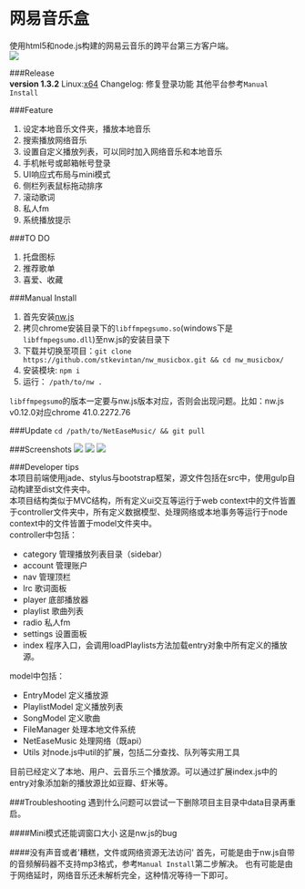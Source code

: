 # 网易音乐盒 

使用html5和node.js构建的网易云音乐的跨平台第三方客户端。    
<img style="vertical-align:middle;margin-right:50px" src="http://7xiyak.com1.z0.glb.clouddn.com/icon.png"/>  

###Release  
__version 1.3.2__
Linux:[x64](http://7xiyak.com1.z0.glb.clouddn.com/1.3.2linux64.zip)
Changelog: 修复登录功能
其他平台参考`Manual Install`

###Feature  
1. 设定本地音乐文件夹，播放本地音乐  
2. 搜索播放网络音乐
3. 设置自定义播放列表，可以同时加入网络音乐和本地音乐
4. 手机帐号或邮箱帐号登录
5. UI响应式布局与mini模式  
6. 侧栏列表鼠标拖动排序  
7. 滚动歌词  
8. 私人fm  
9. 系统播放提示  

###TO DO    
1. 托盘图标  
2. 推荐歌单  
3. 喜爱、收藏

###Manual Install  
1. 首先安装[nw.js](https://github.com/nwjs/nw.js)
2. 拷贝chrome安装目录下的`libffmpegsumo.so`(windows下是`libffmpegsumo.dll`)至nw.js的安装目录下  
3. 下载并切换至项目：`git clone https://github.com/stkevintan/nw_musicbox.git && cd nw_musicbox/`  
4. 安装模块: `npm i`  
4. 运行： `/path/to/nw .`   

`libffmpegsumo`的版本一定要与nw.js版本对应，否则会出现问题。比如：nw.js v0.12.0对应chrome 41.0.2272.76


###Update
`cd /path/to/NetEaseMusic/ && git pull`


###Screenshots
<img src="http://7xiyak.com1.z0.glb.clouddn.com/s59.png"/>
<img src="http://7xiyak.com1.z0.glb.clouddn.com/s60.png"/>
<img src="http://7xiyak.com1.z0.glb.clouddn.com/s52.png"/>

###Developer tips  
本项目前端使用jade、stylus与bootstrap框架，源文件包括在src中，使用gulp自动构建至dist文件夹中。  
本项目结构类似于MVC结构，所有定义ui交互等运行于web context中的文件皆置于controller文件夹中，所有定义数据模型、处理网络或本地事务等运行于node context中的文件皆置于model文件夹中。  
controller中包括：   
- category 管理播放列表目录（sidebar）
- account  管理账户
- nav  管理顶栏
- lrc  歌词面板
- player  底部播放器
- playlist 歌曲列表
- radio 私人fm
- settings 设置面板
- index 程序入口，会调用loadPlaylists方法加载entry对象中所有定义的播放源。  

model中包括：   
- EntryModel 定义播放源
- PlaylistModel 定义播放列表
- SongModel 定义歌曲
- FileManager 处理本地文件系统
- NetEaseMusic 处理网络（既api）
- Utils 对node.js中util的扩展，包括二分查找、队列等实用工具  

目前已经定义了本地、用户、云音乐三个播放源。可以通过扩展index.js中的entry对象添加新的播放源比如豆瓣、虾米等。  

###Troubleshooting
遇到什么问题可以尝试一下删除项目主目录中data目录再重启。

####Mini模式还能调窗口大小
这是nw.js的bug

####没有声音或者'糟糕，文件或网络资源无法访问'
首先，可能是由于nw.js自带的音频解码器不支持mp3格式，参考`Manual Install`第二步解决。
也有可能是由于网络延时，网络音乐还未解析完全，这种情况等待一下即可。

